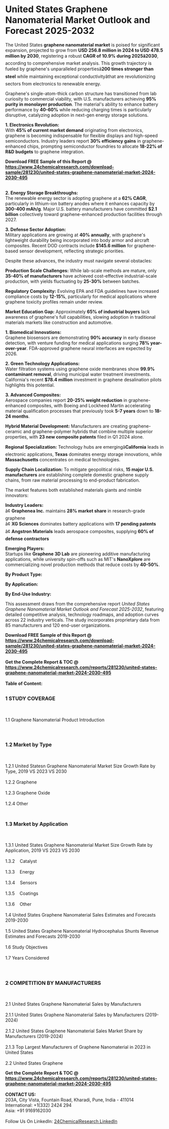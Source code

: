 <h1>United States Graphene Nanomaterial Market Outlook and Forecast 2025-2032</h1><p>The United States <strong>graphene nanomaterial market</strong> is poised for significant expansion, projected to grow from <strong>USD 256.8 million in 2024 to USD 478.5 million by 2030</strong>, registering a robust <strong>CAGR of 10.9% during 2025â2030</strong>, according to comprehensive market analysis. This growth trajectory is fueled by graphene's unparalleled propertiesâ<strong>200 times stronger than steel</strong> while maintaining exceptional conductivityâthat are revolutionizing sectors from electronics to renewable energy.</p><p>Graphene's single-atom-thick carbon structure has transitioned from lab curiosity to commercial viability, with U.S. manufacturers achieving <strong>95% purity in monolayer production</strong>. The material's ability to enhance battery performance by <strong>40-60%</strong> while reducing charging times is particularly disruptive, catalyzing adoption in next-gen energy storage solutions.</p><p><strong>1. Electronics Revolution:</strong><br>
With <strong>45% of current market demand</strong> originating from electronics, graphene is becoming indispensable for flexible displays and high-speed semiconductors. Industry leaders report <strong>30% efficiency gains</strong> in graphene-enhanced chips, prompting semiconductor foundries to allocate <strong>18-22% of R&amp;D budgets</strong> to graphene integration.</p><div><b>Download FREE Sample of this Report @ 
            <a href="https://www.24chemicalresearch.com/download-sample/281230/united-states-graphene-nanomaterial-market-2024-2030-495">
            https://www.24chemicalresearch.com/download-sample/281230/united-states-graphene-nanomaterial-market-2024-2030-495</a></b></div><br><p><strong>2. Energy Storage Breakthroughs:</strong><br>
The renewable energy sector is adopting graphene at a <strong>62% CAGR</strong>, particularly in lithium-ion battery anodes where it enhances capacity by <strong>300-400 mAh/g</strong>. Major U.S. battery manufacturers have committed <strong>$2.1 billion</strong> collectively toward graphene-enhanced production facilities through 2027.</p><p><strong>3. Defense Sector Adoption:</strong><br>
Military applications are growing at <strong>40% annually</strong>, with graphene's lightweight durability being incorporated into body armor and aircraft composites. Recent DOD contracts include <strong>$145.6 million</strong> for graphene-based sensor development, reflecting strategic priorities.</p><p>Despite these advances, the industry must navigate several obstacles:</p><p><strong>Production Scale Challenges:</strong> While lab-scale methods are mature, only <strong>35-40% of manufacturers</strong> have achieved cost-effective industrial-scale production, with yields fluctuating by <strong>25-30%</strong> between batches.</p><p><strong>Regulatory Complexity:</strong> Evolving EPA and FDA guidelines have increased compliance costs by <strong>12-15%</strong>, particularly for medical applications where graphene toxicity profiles remain under review.</p><p><strong>Market Education Gap:</strong> Approximately <strong>65% of industrial buyers</strong> lack awareness of graphene's full capabilities, slowing adoption in traditional materials markets like construction and automotive.</p><p><strong>1. Biomedical Innovations:</strong><br>
Graphene biosensors are demonstrating <strong>90% accuracy</strong> in early disease detection, with venture funding for medical applications surging <strong>78% year-over-year</strong>. FDA-approved graphene neural interfaces are expected by 2026.</p><p><strong>2. Green Technology Applications:</strong><br>
Water filtration systems using graphene oxide membranes show <strong>99.9% contaminant removal</strong>, driving municipal water treatment investments. California's recent <strong>$78.4 million</strong> investment in graphene desalination pilots highlights this potential.</p><p><strong>3. Advanced Composites:</strong><br>
Aerospace companies report <strong>20-25% weight reduction</strong> in graphene-enhanced composites, with Boeing and Lockheed Martin accelerating material qualification processes that previously took <strong>5-7 years</strong> down to <strong>18-24 months</strong>.</p><p><strong>Hybrid Material Development:</strong> Manufacturers are creating graphene-ceramic and graphene-polymer hybrids that combine multiple superior properties, with <strong>23 new composite patents</strong> filed in Q1 2024 alone.</p><p><strong>Regional Specialization:</strong> Technology hubs are emergingâ<strong>California</strong> leads in electronic applications, <strong>Texas</strong> dominates energy storage innovations, while <strong>Massachusetts</strong> concentrates on medical technologies.</p><p><strong>Supply Chain Localization:</strong> To mitigate geopolitical risks, <strong>15 major U.S. manufacturers</strong> are establishing complete domestic graphene supply chains, from raw material processing to end-product fabrication.</p><p>The market features both established materials giants and nimble innovators:</p><p><strong>Industry Leaders:</strong><br>
â¢ <strong>Graphenea Inc.</strong> maintains <strong>28% market share</strong> in research-grade graphene<br>
â¢ <strong>XG Sciences</strong> dominates battery applications with <strong>17 pending patents</strong><br>
â¢ <strong>Angstron Materials</strong> leads aerospace composites, supplying <strong>60% of defense contractors</strong></p><p><strong>Emerging Players:</strong><br>
Startups like <strong>Graphene 3D Lab</strong> are pioneering additive manufacturing applications, while university spin-offs such as MIT's <strong>NanoXplore</strong> are commercializing novel production methods that reduce costs by <strong>40-50%</strong>.</p><p><strong>By Product Type:</strong></p><p><strong>By Application:</strong></p><p><strong>By End-Use Industry:</strong></p><p>This assessment draws from the comprehensive report <em>United States Graphene Nanomaterial Market Outlook and Forecast 2025-2032</em>, featuring detailed competitive analysis, technology roadmaps, and adoption curves across 22 industry verticals. The study incorporates proprietary data from 85 manufacturers and 120 end-user organizations.</p><div><b>Download FREE Sample of this Report @ 
            <a href="https://www.24chemicalresearch.com/download-sample/281230/united-states-graphene-nanomaterial-market-2024-2030-495">
            https://www.24chemicalresearch.com/download-sample/281230/united-states-graphene-nanomaterial-market-2024-2030-495</a></b></div><br><div><b>Get the Complete Report & TOC @ 
            <a href="https://www.24chemicalresearch.com/reports/281230/united-states-graphene-nanomaterial-market-2024-2030-495">
            https://www.24chemicalresearch.com/reports/281230/united-states-graphene-nanomaterial-market-2024-2030-495</a></b></div><br>
            <b>Table of Content:</b><p><h2><span style="font-size:16px"><strong>1 STUDY COVERAGE</strong></span></h2><br />
<p>1.1 Graphene Nanomaterial Product Introduction</p><br />
<h2><span style="font-size:16px"><strong>1.2 Market by Type</strong></span></h2><br />
<p>1.2.1 United Statesn Graphene Nanomaterial Market Size Growth Rate by Type, 2019 VS 2023 VS 2030<br /><br />
1.2.2 Graphene&nbsp;&nbsp; &nbsp;<br /><br />
1.2.3 Graphene Oxide<br /><br />
1.2.4 Other<br /><br />
<h2><span style="font-size:16px"><strong>1.3 Market by Application</strong></span></h2><br />
<p>1.3.1 United States Graphene Nanomaterial Market Size Growth Rate by Application, 2019 VS 2023 VS 2030<br /><br />
1.3.2&nbsp;&nbsp; &nbsp;Catalyst<br /><br />
1.3.3&nbsp;&nbsp; &nbsp;Energy<br /><br />
1.3.4&nbsp;&nbsp; &nbsp;Sensors<br /><br />
1.3.5&nbsp;&nbsp; &nbsp;Coatings<br /><br />
1.3.6&nbsp;&nbsp; &nbsp;Other<br /><br />
1.4 United States Graphene Nanomaterial Sales Estimates and Forecasts 2019-2030<br /><br />
1.5 United States Graphene Nanomaterial Hydrocephalus Shunts Revenue Estimates and Forecasts 2019-2030<br /><br />
1.6 Study Objectives<br /><br />
1.7 Years Considered</p><br />
<h2><span style="font-size:16px"><strong>2 COMPETITION BY MANUFACTURERS</strong></span></h2><br />
<p>2.1 United States Graphene Nanomaterial Sales by Manufacturers<br /><br />
2.1.1 United States Graphene Nanomaterial Sales by Manufacturers (2019-2024)<br /><br />
2.1.2 United States Graphene Nanomaterial Sales Market Share by Manufacturers (2019-2024)<br /><br />
2.1.3 Top Largest Manufacturers of Graphene Nanomaterial in 2023 in United States<br /><br />
2.2 United States Graphene </p><div><b>Get the Complete Report & TOC @ 
            <a href="https://www.24chemicalresearch.com/reports/281230/united-states-graphene-nanomaterial-market-2024-2030-495">
            https://www.24chemicalresearch.com/reports/281230/united-states-graphene-nanomaterial-market-2024-2030-495</a></b></div><br><b>CONTACT US:</b><br>
            203A, City Vista, Fountain Road, Kharadi, Pune, India - 411014<br>
            International: +1(332) 2424 294<br>
            Asia: +91 9169162030 <br><br>
            Follow Us On LinkedIn: <a href="https://www.linkedin.com/company/24chemicalresearch/">24ChemicalResearch LinkedIn</a>